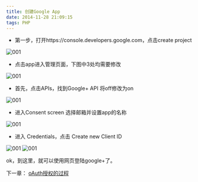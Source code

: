```yaml
---
title: 创建Google App
date: 2014-11-28 21:09:15
tags: PHP
---
```

* 第一步，打开https://console.developers.google.com，点击create project

![001](http://images.straysh.com/create-google-app-001.png)
* 点击app进入管理页面，下图中3处均需要修改

![001](http://images.straysh.com/create-google-app-002.png)
* 首先，点击APIs，找到Google+ API 将off修改为on

![001](http://images.straysh.com/create-google-app-003.png)
* 进入Consent screen  选择邮箱并设置app的名称

![001](http://images.straysh.com/create-google-app-004.png)

* 进入 Credentials，点击 Create new Client ID

![001](http://images.straysh.com/create-google-app-005.png)
![001](http://images.straysh.com/create-google-app-006.png)

ok，到这里，就可以使用网页登陆google+了。

下一章：
[oAuth授权的过程](http://www.straysh.info/article/28)